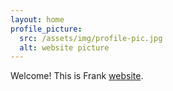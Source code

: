 ```yaml
---
layout: home
profile_picture:
  src: /assets/img/profile-pic.jpg
  alt: website picture
---
```


<p>
  Welcome! This is Frank <a href="http://dangrover.com">website</a>.
</p>


